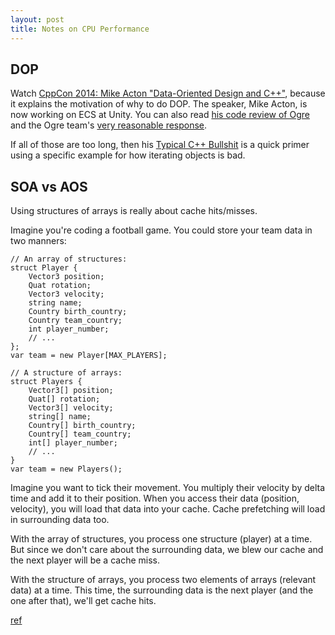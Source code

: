 ```yaml
---
layout: post
title: Notes on CPU Performance
---
```



## DOP

Watch [CppCon 2014: Mike Acton "Data-Oriented Design and C++"](https://www.youtube.com/watch?v=rX0ItVEVjHc), because it explains the motivation of why to do DOP. The speaker, Mike Acton, is now working on ECS at Unity. You can also read [his code review of Ogre](https://www.bounceapp.com/116294) and the Ogre team's [very reasonable response](http://www.yosoygames.com.ar/wp/2013/11/on-mike-actons-review-of-ogrenode-cpp/).

If all of those are too long, then his [Typical C++ Bullshit](https://macton.smugmug.com/Other/2008-07-15-by-Eye-Fi/n-xmKDH/i-BrHWXdJ) is a quick primer using a specific example for how iterating objects is bad.

## SOA vs AOS

Using structures of arrays is really about cache hits/misses.

Imagine you're coding a football game. You could store your team data in two manners:

    // An array of structures:
    struct Player {
        Vector3 position;
        Quat rotation;
        Vector3 velocity;
        string name;
        Country birth_country;
        Country team_country;
        int player_number;
        // ...
    };
    var team = new Player[MAX_PLAYERS];

    // A structure of arrays:
    struct Players {
        Vector3[] position;
        Quat[] rotation;
        Vector3[] velocity;
        string[] name;
        Country[] birth_country;
        Country[] team_country;
        int[] player_number;
        // ...
    }
    var team = new Players();

Imagine you want to tick their movement. You multiply their velocity by delta time and add it to their position. When you access their data (position, velocity), you will load that data into your cache. Cache prefetching will load in surrounding data too.

With the array of structures, you process one structure (player) at a time. But since we don't care about the surrounding data, we blew our cache and the next player will be a cache miss.

With the structure of arrays, you process two elements of arrays (relevant data) at a time. This time, the surrounding data is the next player (and the one after that), we'll get cache hits.

[ref](https://www.reddit.com/r/gamedev/comments/87ikb9/ecs_newb_seeking_clarity/dwdhpxa/)
